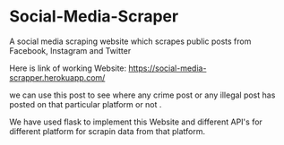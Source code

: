 # Social-Media-Scraper
A social media scraping website which scrapes public posts from Facebook, Instagram and Twitter

Here is link of working Website:
https://social-media-scrapper.herokuapp.com/

we can use this post to see where any crime post or any illegal post has posted on that particular platform or not .

We have used flask to implement this Website and different API's for different platform for scrapin data from that platform.


